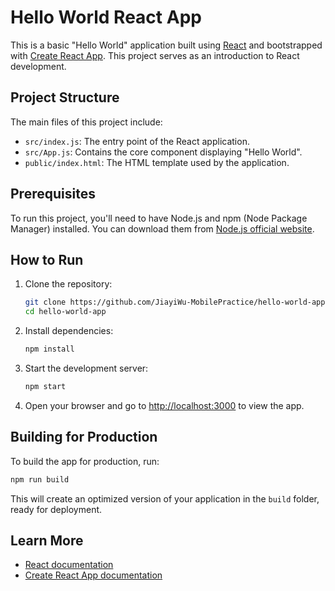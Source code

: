 
# Hello World React App

This is a basic "Hello World" application built using [React](https://reactjs.org/) and bootstrapped with [Create React App](https://github.com/facebook/create-react-app). This project serves as an introduction to React development.

## Project Structure

The main files of this project include:

- `src/index.js`: The entry point of the React application.
- `src/App.js`: Contains the core component displaying "Hello World".
- `public/index.html`: The HTML template used by the application.

## Prerequisites

To run this project, you'll need to have Node.js and npm (Node Package Manager) installed. You can download them from [Node.js official website](https://nodejs.org/).

## How to Run

1. Clone the repository:

   ```bash
   git clone https://github.com/JiayiWu-MobilePractice/hello-world-app.git
   cd hello-world-app
   ```

2. Install dependencies:

   ```bash
   npm install
   ```

3. Start the development server:

   ```bash
   npm start
   ```

4. Open your browser and go to [http://localhost:3000](http://localhost:3000) to view the app.

## Building for Production

To build the app for production, run:

```bash
npm run build
```

This will create an optimized version of your application in the `build` folder, ready for deployment.

## Learn More

- [React documentation](https://reactjs.org/)
- [Create React App documentation](https://create-react-app.dev/)
